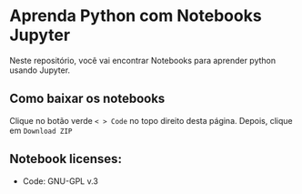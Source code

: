 # Aprenda Python com Notebooks Jupyter

Neste repositório, você vai encontrar Notebooks para aprender python usando Jupyter. 

## Como baixar os notebooks 
Clique no botão verde `< > Code` no topo direito desta página. Depois, clique em `Download ZIP`

## Notebook licenses:
- Code: GNU-GPL v.3
